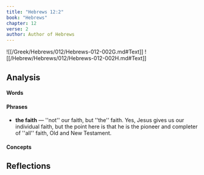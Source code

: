 ```yaml
---
title: "Hebrews 12:2"
book: "Hebrews"
chapter: 12
verse: 2
author: Author of Hebrews
---
```

![[/Greek/Hebrews/012/Hebrews-012-002G.md#Text]]
![[/Hebrew/Hebrews/012/Hebrews-012-002H.md#Text]]

## Analysis

#### Words

#### Phrases
- **the faith** — ''not'' our faith, but ''the'' faith.  Yes, Jesus gives us our individual faith, but the point here is that he is the pioneer and completer of ''all'' faith, Old and New Testament.

#### Concepts

## Reflections
